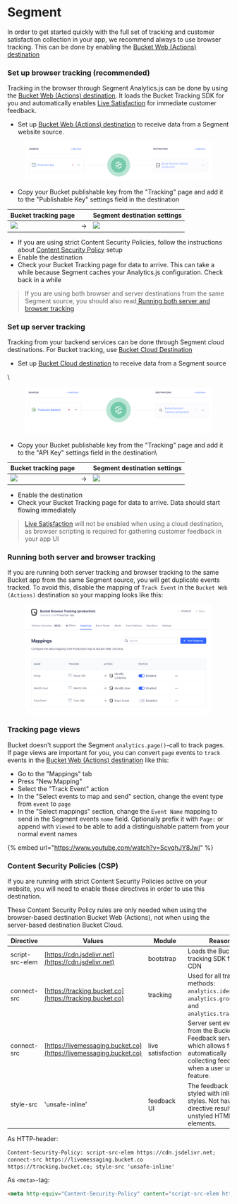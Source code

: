 # Segment

In order to get started quickly with the full set of tracking and customer satisfaction collection in your app, we recommend always to use browser tracking. This can be done by enabling the [Bucket Web (Actions) destination](https://app.segment.com/goto-my-workspace/destinations/catalog/bucket-web)

### Set up browser tracking (recommended)

Tracking in the browser through Segment Analytics.js can be done by using the [Bucket Web (Actions) destination](https://app.segment.com/goto-my-workspace/destinations/catalog/bucket-web). It loads the Bucket Tracking SDK for you and automatically enables [Live Satisfaction](../product-handbook/automated-feedback-surveys.md) for immediate customer feedback.

* Set up [Bucket Web (Actions) destination](https://app.segment.com/goto-my-workspace/destinations/catalog/bucket-web) to receive data from a Segment website source.

<figure><img src="../.gitbook/assets/43e55f0-image.png" alt=""><figcaption></figcaption></figure>

* Copy your Bucket publishable key from the "Tracking" page and add it to the "Publishable Key" settings field in the destination

| Bucket tracking page                                                          |   | Segment destination settings                   |
| ----------------------------------------------------------------------------- | - | ---------------------------------------------- |
| ![](https://files.readme.io/2942fe8-Screenshot\_2024-05-15\_at\_15.03.54.png) | → | ![](https://files.readme.io/2eddb12-image.png) |

* If you are using strict Content Security Policies, follow the instructions about [Content Security Policy](segment.md#content-security-policies-csp) setup
* Enable the destination
* Check your Bucket Tracking page for data to arrive. This can take a while because Segment caches your Analytics.js configuration. Check back in a while

> If you are using both browser and server destinations from the same Segment source, you should also read[ Running both server and browser tracking](segment.md#running-both-server-and-browser-tracking)

### Set up server tracking

Tracking from your backend services can be done through Segment cloud destinations. For Bucket tracking, use [Bucket Cloud Destination](https://segment.com/docs/connections/destinations/catalog/bucket/)

* Set up [Bucket Cloud destination](https://app.segment.com/goto-my-workspace/destinations/catalog/bucket) to receive data from a Segment source

\


<figure><img src="../.gitbook/assets/5b0ce63-image.png" alt=""><figcaption></figcaption></figure>

* Copy your Bucket publishable key from the "Tracking" page and add it to the "API Key" settings field in the destination\


| Bucket tracking page                                                          |   | Segment destination settings                                                              |
| ----------------------------------------------------------------------------- | - | ----------------------------------------------------------------------------------------- |
| ![](https://files.readme.io/38a448e-Screenshot\_2024-05-15\_at\_15.03.54.png) | → | ![](https://files.readme.io/faf506c-app.segment.com\_pbm-bucket-testing\_overview\_1.png) |



* Enable the destination
* Check your Bucket Tracking page for data to arrive. Data should start flowing immediately

> [Live Satisfaction](../product-handbook/automated-feedback-surveys.md) will not be enabled when using a cloud destination, as browser scripting is required for gathering customer feedback in your app UI

### Running both server and browser tracking

If you are running both server tracking and browser tracking to the same Bucket app from the same Segment source, you will get duplicate events tracked. To avoid this, disable the mapping of `Track Event` in the `Bucket Web (Actions)` destination so your mapping looks like this:

<figure><img src="../.gitbook/assets/1a439d9-image.png" alt=""><figcaption></figcaption></figure>

### Tracking page views

Bucket doesn't support the Segment `analytics.page()`-call to track pages. If page views are important for you, you can convert `page` events to `track` events in the [Bucket Web (Actions) destination](https://app.segment.com/goto-my-workspace/destinations/catalog/bucket-web) like this:

* Go to the "Mappings" tab
* Press "New Mapping"
* Select the "Track Event" action
* In the "Select events to map and send" section, change the event type from `event` to `page`
* In the "Select mappings" section, change the `Event Name` mapping to send in the Segment events `name` field. Optionally prefix it with `Page:` or append with `Viewed` to be able to add a distinguishable pattern from your normal event names

{% embed url="https://www.youtube.com/watch?v=ScvqhJY8JwI" %}

### Content Security Policies (CSP)

If you are running with strict Content Security Policies active on your website, you will need to enable these directives in order to use this destination.

These Content Security Policy rules are only needed when using the browser-based destination Bucket Web (Actions), not when using the server-based destination Bucket Cloud.

| Directive       | Values                                                             | Module            | Reason                                                                                                                                   |
| --------------- | ------------------------------------------------------------------ | ----------------- | ---------------------------------------------------------------------------------------------------------------------------------------- |
| script-src-elem | [https://cdn.jsdelivr.net](https://cdn.jsdelivr.net)               | bootstrap         | Loads the Bucket tracking SDK from a CDN                                                                                                 |
| connect-src     | [https://tracking.bucket.co](https://tracking.bucket.co)           | tracking          | Used for all tracking methods: `analytics.identify()`, `analytics.group()` and `analytics.track()`                                       |
| connect-src     | [https://livemessaging.bucket.co](https://livemessaging.bucket.co) | live satisfaction | Server sent events from the Bucket Live Feedback service, which allows for automatically collecting feedback when a user used a feature. |
| style-src       | 'unsafe-inline'                                                    | feedback UI       | The feedback UI is styled with inline styles. Not having this directive results unstyled HTML elements.                                  |

As HTTP-header:

```http
Content-Security-Policy: script-src-elem https://cdn.jsdelivr.net; connect-src https://livemessaging.bucket.co https://tracking.bucket.co; style-src 'unsafe-inline'
```

As `<meta>`-tag:

```html
<meta http-equiv="Content-Security-Policy" content="script-src-elem https://cdn.jsdelivr.net; connect-src https://livemessaging.bucket.co https://tracking.bucket.co; style-src 'unsafe-inline'">
```

